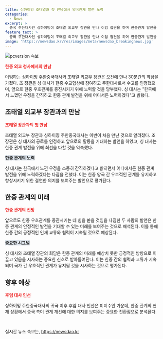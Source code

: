 ```yaml
---
title: 싱하이밍 조태열과 첫 만남에서 양국관계 발전 노력
categories:
  - News
excerpt: >
  중국 주한대사인 싱하이밍이 조태열 외교부 장관을 만나 이임 접견을 하며 한중관계 발전을 위해 계속 노력하겠다고 언급했다. 싱 대사는 한중 수교협상에 참여하며 중한관계 발전을 위해 노력했다는 조 장관의 역할을 강조하며 한중 우호관계 증진을 당부했다. 싱 대사는 입국 후에도 한중 관계 발전을 위해 노력하겠다고 밝혔고, 신임 대사 후보로는 천하이 주미얀마 대사 등이 거론되었다. 이에는 중국이 한중 관계 발전의 신호를 보내는 것으로도 해석된다.
feature_text: >
  중국 주한대사인 싱하이밍이 조태열 외교부 장관을 만나 이임 접견을 하며 한중관계 발전을 위해 계속 노력하겠다고 언급했다. 싱 대사는 한중 수교협상에 참여하며 중한관계 발전을 위해 노력했다는 조 장관의 역할을 강조하며 한중 우호관계 증진을 당부했다. 싱 대사는 입국 후에도 한중 관계 발전을 위해 노력하겠다고 밝혔고, 신임 대사 후보로는 천하이 주미얀마 대사 등이 거론되었다. 이에는 중국이 한중 관계 발전의 신호를 보내는 것으로도 해석된다.
image: 'https://newsdao.kr/res/images/meta/newsdao_breakingnews.jpg'
---
```


<p><img src="https://newsdao.kr/res/images/meta/newsdao_breakingnews.jpg" alt="pcversion 속보" /></p>

<p><b><span style="color: #ee2323;">한중 외교 청사에서의 만남</span></b></p>

<p data-ke-size="size16">이임하는 싱하이밍 주한중국대사와 조태열 외교부 장관은 오전에 만나 30분간의 회담을 가졌다. 조 장관은 싱 대사가 한중 수교협상에 참여하고 주한대사로서 수고를 인정했으며, 앞으로 한중 우호관계를 증진시키기 위해 노력할 것을 당부했다. 싱 대사는 "한국에서 느꼈던 우정을 간직하고 한중 관계 발전을 위해 어디서든 노력하겠다"고 밝혔다.</p>

<h2 data-ke-size="size26">조태열 외교부 장관과의 만남</h2>

<p><b><span style="color: #ee2323;">조태열 장관과의 첫 만남</span></b></p>

<p data-ke-size="size16">조태열 외교부 장관과 싱하이밍 주한중국대사는 이번이 처음 만난 것으로 알려졌다. 조 장관은 싱 대사의 공로를 인정하고 앞으로의 활동을 기대하는 발언을 하였고, 싱 대사는 한중 관계 발전을 위해 최선을 다할 것을 약속했다.</p>

<p><b><span style="background-color: #21538527;">한중 관계의 노력</span></b></p>

<p data-ke-size="size16">싱 대사는 한국에서 느낀 우정을 소중히 간직하겠다고 밝히면서 어디에서든 한중 관계 발전을 위해 노력하겠다는 다짐을 전했다. 이는 한중 양국 간 우호적인 관계를 유지하고 향상시키기 위한 결연한 의지를 보여주는 발언으로 평가된다.</p>

<h2 data-ke-size="size26">한중 관계의 미래</h2>

<p><b><span style="color: #ee2323;">한중 관계의 전망</span></b></p>

<p data-ke-size="size16">앞으로도 한중 우호관계를 증진시키는 데 힘을 쏟을 것임을 다짐한 두 사람의 발언은 한중 관계의 안정적인 발전을 기대할 수 있는 미래를 보여주는 것으로 해석된다. 이를 통해 한중 간의 긍정적인 인재 교류와 협력이 지속될 것으로 예상된다.</p>

<p><b><span style="background-color: #21538527;">중요한 시그널</span></b></p>

<p data-ke-size="size16">싱 대사와 조태열 장관의 회담은 한중 관계의 미래를 예상치 못한 긍정적인 방향으로 이끌고 있음을 시사하는 중요한 신호로 받아들여진다. 이는 한중 간의 협력과 교류가 지속되며 국가 간 우호적인 관계가 유지될 것을 시사하는 것으로 평가된다.</p>

<h2 data-ke-size="size26">향후 예상</h2>

<p><b><span style="color: #ee2323;">후임 대사 인선</span></b></p>

<p data-ke-size="size16">싱하이밍 주한중국대사의 귀국 이후 후임 대사 인선은 미지수인 가운데, 한중 관계의 현재 상황에서 중국 측이 관계 개선에 대한 의지를 보여주는 중요한 전환점으로 분석된다.</p>

<p data-ke-size="size16">&nbsp;</p>
실시간 뉴스 속보는, <a href="https://newsdao.kr" rel="dofollow">https://newsdao.kr</a>


